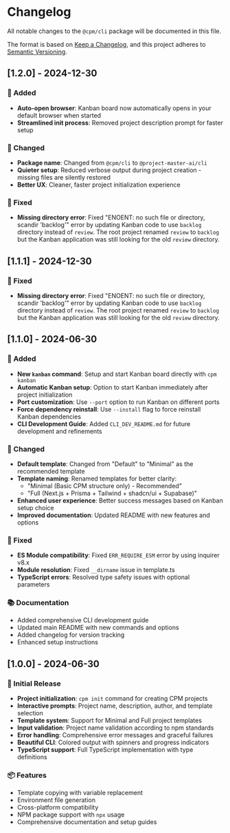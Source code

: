 # Changelog

All notable changes to the `@cpm/cli` package will be documented in this file.

The format is based on [Keep a Changelog](https://keepachangelog.com/en/1.0.0/),
and this project adheres to [Semantic Versioning](https://semver.org/spec/v2.0.0.html).

## [1.2.0] - 2024-12-30

### 🎉 Added  
- **Auto-open browser**: Kanban board now automatically opens in your default browser when started
- **Streamlined init process**: Removed project description prompt for faster setup

### 🔄 Changed
- **Package name**: Changed from `@cpm/cli` to `@project-master-ai/cli` 
- **Quieter setup**: Reduced verbose output during project creation - missing files are silently restored
- **Better UX**: Cleaner, faster project initialization experience

### 🐛 Fixed
- **Missing directory error**: Fixed "ENOENT: no such file or directory, scandir 'backlog'" error by updating Kanban code to use `backlog` directory instead of `review`. The root project renamed `review` to `backlog` but the Kanban application was still looking for the old `review` directory.

## [1.1.1] - 2024-12-30

### 🐛 Fixed
- **Missing directory error**: Fixed "ENOENT: no such file or directory, scandir 'backlog'" error by updating Kanban code to use `backlog` directory instead of `review`. The root project renamed `review` to `backlog` but the Kanban application was still looking for the old `review` directory.

## [1.1.0] - 2024-06-30

### 🎉 Added
- **New `kanban` command**: Setup and start Kanban board directly with `cpm kanban`
- **Automatic Kanban setup**: Option to start Kanban immediately after project initialization
- **Port customization**: Use `--port` option to run Kanban on different ports
- **Force dependency reinstall**: Use `--install` flag to force reinstall Kanban dependencies
- **CLI Development Guide**: Added `CLI_DEV_README.md` for future development and refinements

### 🔄 Changed
- **Default template**: Changed from "Default" to "Minimal" as the recommended template
- **Template naming**: Renamed templates for better clarity:
  - "Minimal (Basic CPM structure only) - Recommended" 
  - "Full (Next.js + Prisma + Tailwind + shadcn/ui + Supabase)"
- **Enhanced user experience**: Better success messages based on Kanban setup choice
- **Improved documentation**: Updated README with new features and options

### 🐛 Fixed
- **ES Module compatibility**: Fixed `ERR_REQUIRE_ESM` error by using inquirer v8.x
- **Module resolution**: Fixed `__dirname` issue in template.ts
- **TypeScript errors**: Resolved type safety issues with optional parameters

### 📚 Documentation
- Added comprehensive CLI development guide
- Updated main README with new commands and options
- Added changelog for version tracking
- Enhanced setup instructions

## [1.0.0] - 2024-06-30

### 🎉 Initial Release
- **Project initialization**: `cpm init` command for creating CPM projects
- **Interactive prompts**: Project name, description, author, and template selection
- **Template system**: Support for Minimal and Full project templates
- **Input validation**: Project name validation according to npm standards
- **Error handling**: Comprehensive error messages and graceful failures
- **Beautiful CLI**: Colored output with spinners and progress indicators
- **TypeScript support**: Full TypeScript implementation with type definitions

### 📦 Features
- Template copying with variable replacement
- Environment file generation
- Cross-platform compatibility
- NPM package support with `npx` usage
- Comprehensive documentation and setup guides 
